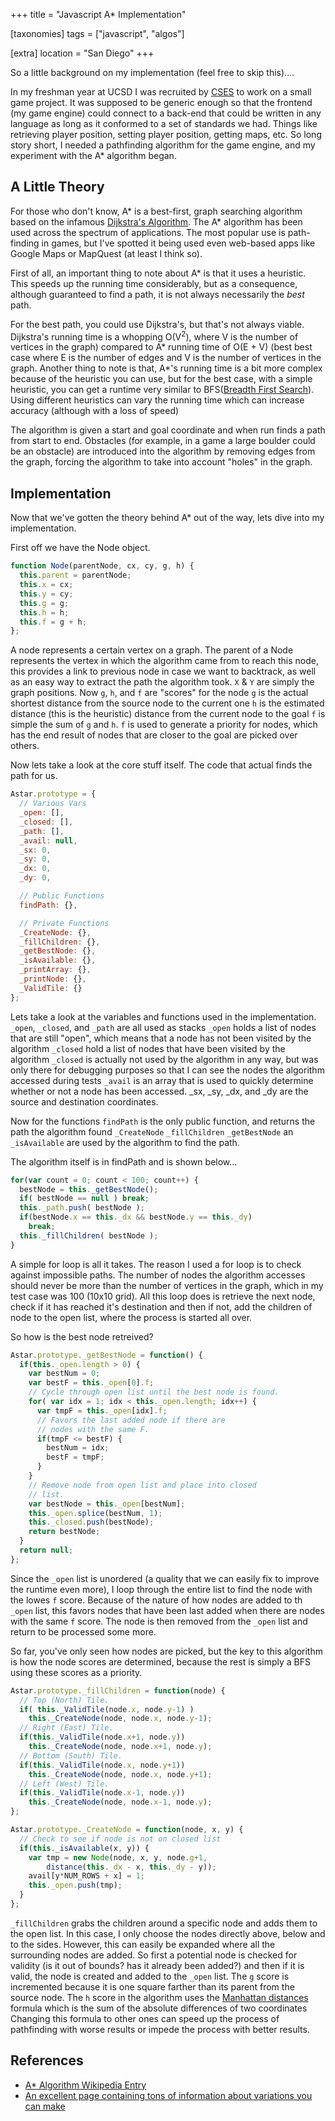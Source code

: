 +++
title = "Javascript A* Implementation"

[taxonomies]
tags = ["javascript", "algos"]

[extra]
location = "San Diego"
+++

So a little background on my implementation (feel free to skip this)....

In my freshman year at UCSD I was recruited by [CSES](http://cses.ucsd.edu)
to work on a small game project. It was supposed to be generic enough so
that the frontend (my game engine) could connect to a back-end that could
be written in any language as long as it conformed to a set of standards we
had. Things like retrieving player position, setting player position,
getting maps, etc. So long story short, I needed a pathfinding algorithm
for the game engine, and my experiment with the A* algorithm began.

<!-- more -->

## A Little Theory

For those who don't know, A* is a best-first, graph searching algorithm
based on the infamous [Dijkstra's
Algorithm](http://en.wikipedia.org/wiki/Dijkstra%27s_algorithm). The A*
algorithm has been used across the spectrum of applications. The most
popular use is path-finding in games, but I've spotted it being used even
web-based apps like Google Maps or MapQuest (at least I think so).

First of all, an important thing to note about A* is that it uses a
heuristic. This speeds up the running time considerably, but as a
consequence, although guaranteed to find a path, it is not always
necessarily the *best* path.

For the best path, you could use Dijkstra's, but that's not always viable.
Dijkstra's running time is a whopping O(V<sup>2</sup>), where V is the
number of vertices in the graph) compared to A* running time of O(E + V)
(best best case where E is the number of edges and V is the number of
vertices in the graph. Another thing to note is that, A\*'s running time is
a bit more complex because of the heuristic you can use, but for the best
case, with a simple heuristic, you can get a runtime very similar to
BFS([Breadth First Search](http://en.wikipedia.org/wiki/Breadth-first_search)).
Using different heuristics can vary the running time which can increase accuracy
(although with a loss of speed)

The algorithm is given a start and goal coordinate and when run finds a
path from start to end. Obstacles (for example, in a game a large boulder
could be an obstacle) are introduced into the algorithm by removing edges
from the graph, forcing the algorithm to take into account "holes" in the
graph.


## Implementation

Now that we've gotten the theory behind A* out of the way, lets dive into
my implementation.

First off we have the Node object.

``` javascript
function Node(parentNode, cx, cy, g, h) {
  this.parent = parentNode;
  this.x = cx;
  this.y = cy;
  this.g = g;
  this.h = h;
  this.f = g + h;
};
```

A node represents a certain vertex on a graph. The parent of a Node
represents the vertex in which the algorithm came from to reach this node,
this provides a link to previous node in case we want to backtrack, as well
as an easy way to extract the path the algorithm took. `X` & `Y` are simply
the graph positions. Now `g`, `h`, and `f` are "scores" for the node `g` is
the actual shortest distance from the source node to the current one `h` is
the estimated distance (this is the heuristic) distance from the current
node to the goal `f` is simple the sum of `g` and `h`. `f` is used to
generate a priority for nodes, which has the end result of nodes that are
closer to the goal are picked over others.

Now lets take a look at the core stuff itself. The code that actual finds
the path for us.

``` javascript
Astar.prototype = {
  // Various Vars
  _open: [],
  _closed: [],
  _path: [],
  _avail: null,
  _sx: 0,
  _sy: 0,
  _dx: 0,
  _dy: 0,

  // Public Functions
  findPath: {},

  // Private Functions
  _CreateNode: {},
  _fillChildren: {},
  _getBestNode: {},
  _isAvailable: {},
  _printArray: {},
  _printNode: {},
  _ValidTile: {}
};
```

Lets take a look at the variables and functions used in the implementation.
`_open`, `_closed`, and `_path` are all used as stacks `_open` holds a list
of nodes that are still "open", which means that a node has not been
visited by the algorithm `_closed` hold a list of nodes that have been
visited by the algorithm `_closed` is actually not used by the algorithm in
any way, but was only there for debugging purposes so that I can see the
nodes the algorithm accessed during tests `_avail` is an array that is used
to quickly determine whether or not a node has been accessed. _sx, _sy,
_dx, and _dy are the source and destination coordinates.

Now for the functions `findPath` is the only public function, and returns
the path the algorithm found `_CreateNode` `_fillChildren` `_getBestNode`
an `_isAvailable` are used by the algorithm to find the path.

The algorithm itself is in findPath and is shown below...
``` javascript
for(var count = 0; count < 100; count++) {
  bestNode = this._getBestNode();
  if( bestNode == null ) break;
  this._path.push( bestNode );
  if(bestNode.x == this._dx && bestNode.y == this._dy)
    break;
  this._fillChildren( bestNode );
}
```

A simple for loop is all it takes. The reason I used a for loop is to check
against impossible paths. The number of nodes the algorithm accesses should
never be more than the number of vertices in the graph, which in my test
case was 100 (10x10 grid). All this loop does is retrieve the next node,
check if it has reached it's destination and then if not, add the children
of node to the open list, where the process is started all over.

So how is the best node retreived?
``` javascript
Astar.prototype._getBestNode = function() {
  if(this._open.length > 0) {
    var bestNum = 0;
    var bestF = this._open[0].f;
    // Cycle through open list until the best node is found.
    for( var idx = 1; idx < this._open.length; idx++) {
      var tmpF = this._open[idx].f;
      // Favors the last added node if there are
      // nodes with the same F.
      if(tmpF <= bestF) {
        bestNum = idx;
        bestF = tmpF;
      }
    }
    // Remove node from open list and place into closed
    // list.
    var bestNode = this._open[bestNum];
    this._open.splice(bestNum, 1);
    this._closed.push(bestNode);
    return bestNode;
  }
  return null;
};
```

Since the `_open` list is unordered (a quality that we can easily fix to
improve the runtime even more), I loop through the entire list to find the
node with the lowes `f` score. Because of the nature of how nodes are
added to th `_open` list, this favors nodes that have been last added
when there are nodes with the same `f` score. The node is then removed
from the `_open` list and return to be processed some more.

So far, you've only seen how nodes are picked, but the key to this
algorithm is how the node scores are determined, because the rest is simply
a BFS using these scores as a priority.

``` javascript
Astar.prototype._fillChildren = function(node) {
  // Top (North) Tile.
  if( this._ValidTile(node.x, node.y-1) )
    this._CreateNode(node, node.x, node.y-1);
  // Right (East) Tile.
  if(this._ValidTile(node.x+1, node.y))
    this._CreateNode(node, node.x+1, node.y);
  // Bottom (South) Tile.
  if(this._ValidTile(node.x, node.y+1))
    this._CreateNode(node, node.x, node.y+1);
  // Left (West) Tile.
  if(this._ValidTile(node.x-1, node.y))
    this._CreateNode(node, node.x-1, node.y);
};

Astar.prototype._CreateNode = function(node, x, y) {
  // Check to see if node is not on closed list
  if(this._isAvailable(x, y)) {
    var tmp = new Node(node, x, y, node.g+1,
        distance(this._dx - x, this._dy - y));
    avail[y*NUM_ROWS + x] = 1;
    this._open.push(tmp);
  }
};
```

`_fillChildren` grabs the children around a specific node and adds them
to the open list. In this case, I only choose the nodes directly above,
below and to the sides. However, this can easily be expanded where all the
surrounding nodes are added. So first a potential node is checked for
validity (is it out of bounds? has it already been added?) and then if it
is valid, the node is created and added to the `_open` list. The `g`
score is incremented because it is one square farther than its parent from
the source node. The `h` score in the algorithm uses the [Manhattan
distances](http://en.wikipedia.org/wiki/Manhattan_distance) formula which
is the sum of the absolute differences of two coordinates Changing this
formula to other ones can speed up the process of pathfinding with worse
results or impede the process with better results.

## References

* [A* Algorithm Wikipedia Entry](http://en.wikipedia.org/wiki/A*_search_algorithm)
* [An excellent page containing tons of information about variations you can make](http://theory.stanford.edu/~amitp/GameProgramming/)

